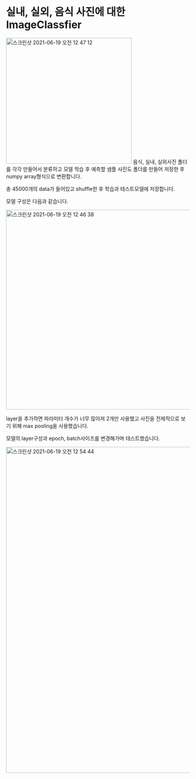 # 실내, 실외, 음식 사진에 대한 ImageClassfier

<img width="344" alt="스크린샷 2021-06-19 오전 12 47 12" src="https://user-images.githubusercontent.com/56287836/122586646-e412ab80-d097-11eb-97b8-d63cd3dc1d6d.png">
음식, 실내, 실외사진 폴더를 각각 만들어서 분류하고 모델 학습 후 예측할 샘플 사진도 폴더를 만들어 저장한 후 numpy array형식으로 변환합니다.

총 45000개의 data가 들어있고 shuffle한 후 학습과 테스트모델에 저장합니다.

모델 구성은 다음과 같습니다.

<img width="546" alt="스크린샷 2021-06-19 오전 12 46 38" src="https://user-images.githubusercontent.com/56287836/122586581-d0ffdb80-d097-11eb-9661-225d07470f40.png">

layer을 추가하면 파라미터 개수가 너무 많아져 2개만 사용했고 사진을 전체적으로 보기 위해 max pooling을 사용했습니다.

모델의 layer구성과 epoch, batch사이즈를 변경해가며 테스트했습니다.

<img width="891" alt="스크린샷 2021-06-19 오전 12 54 44" src="https://user-images.githubusercontent.com/56287836/122587575-f214fc00-d098-11eb-9e58-2e7b885736a3.png">
